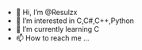 - 👋 Hi, I’m @Resulzx
- 👀 I’m interested in C,C#,C++,Python
- 🌱 I’m currently learning C
- 📫 How to reach me ...

<!---
Resulzx/Resulzx is a ✨ special ✨ repository because its `README.md` (this file) appears on your GitHub profile.
You can click the Preview link to take a look at your changes.
--->
